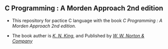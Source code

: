 ## C Programming : A Morden Approach 2nd edition
* This repository for pactice C language with the book _C Programming : A Morden Approach 2nd edition._

* The book auther is _[K. N. King](http://knking.com/books/c2/index.html)_, and Published by _[W. W. Norton & Company](http://books.wwnorton.com/books/index.aspx)_


